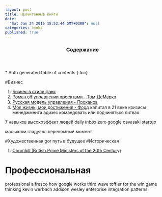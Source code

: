 ```yaml
---
layout: post
title: Прочитанные книги
date: 
  "Sat Jan 24 2015 18:52:44 GMT+0300": null
categories: books
published: true
---
```


<section id="table-of-contents" class="toc">
  <header>
    <h3>Содержание</h3>
  </header>
<div markdown="1">
*  Auto generated table of contents
{:toc}
</div>
</section><!-- /#table-of-contents -->

#Бизнес

1. [Бизнес в стиле фанк](http://www.litres.ru/yonas-ridderstrale/kell-nordstrem/biznes-v-stile-fank-kapital-plyashet-pod-dudku-talanta/)
2. [Роман об управлении проектами - Том ДеМарко](http://www.litres.ru/tom-demarko/deadline-roman-ob-upravlenii-proektami/5631320/)
3. [Русская модель управления - Проханов](http://www.litres.ru/aleksandr-prohorov/russkaya-model-upravleniya/)
4. [Моя жизнь, мои достижения - Форд](http://www.litres.ru/genri-ford/moya-zhizn-moi-dostizheniya-4/)
капитал в 21 веке
кризисы менеджмента адизес
командовать или подчиняться литвак

7 навыков высокоэффект людей
daily inbox zero google
cavasaki startup

мальколм гладуэлл переломный момент

#Художественная
gor путь в будущее
#Историческая

1. [Churchill (British Prime Ministers of the 20th Century) ](https://www.goodreads.com/book/show/3014252-churchill)

# Профессиональная

professional alfresco
how google works
third wave toffler
for the win game thinking kevin werbach
addison wesley enterprise integration patterns

